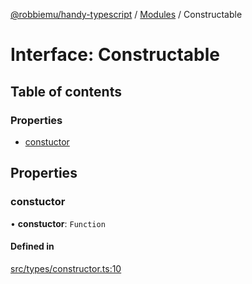 [@robbiemu/handy-typescript](../README.md) / [Modules](../modules.md) / Constructable

# Interface: Constructable

## Table of contents

### Properties

- [constuctor](Constructable.md#constuctor)

## Properties

### constuctor

• **constuctor**: `Function`

#### Defined in

[src/types/constructor.ts:10](https://github.com/robbiemu/handy-typescript/blob/61b869d/src/types/constructor.ts#L10)
